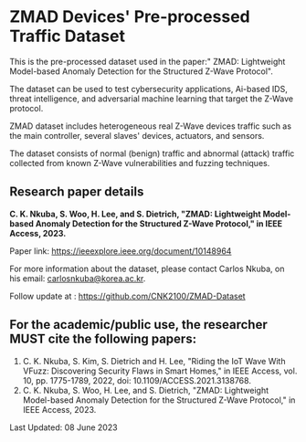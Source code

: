 # ZMAD Devices' Pre-processed Traffic Dataset

This is the pre-processed dataset used in the paper:" ZMAD: Lightweight Model-based Anomaly Detection for the Structured Z-Wave Protocol".

The dataset can be used to test cybersecurity applications, Ai-based IDS, threat intelligence, and adversarial machine learning that target the Z-Wave protocol.

ZMAD dataset includes heterogeneous real Z-Wave devices traffic such as the main controller, several slaves' devices, actuators, and sensors.

The dataset consists of normal (benign) traffic and abnormal (attack) traffic collected from known Z-Wave vulnerabilities and fuzzing techniques.

## Research paper details
**C. K. Nkuba, S. Woo, H. Lee, and S. Dietrich, "ZMAD: Lightweight Model-based Anomaly Detection for the Structured Z-Wave Protocol," in IEEE Access, 2023.**

Paper link: https://ieeexplore.ieee.org/document/10148964

For more information about the dataset, please contact Carlos Nkuba, on his email: carlosnkuba@korea.ac.kr.

Follow update at : https://github.com/CNK2100/ZMAD-Dataset

## For the academic/public use, the researcher MUST cite the following papers:

1. C. K. Nkuba, S. Kim, S. Dietrich and H. Lee, "Riding the IoT Wave With VFuzz: Discovering Security Flaws in Smart Homes," in IEEE Access, vol. 10, pp. 1775-1789, 2022, doi: 10.1109/ACCESS.2021.3138768.
2. C. K. Nkuba, S. Woo, H. Lee, and S. Dietrich, "ZMAD: Lightweight Model-based Anomaly Detection for the Structured Z-Wave Protocol," in IEEE Access, 2023.


Last Updated: 08 June 2023
